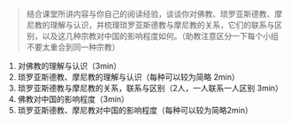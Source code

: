 > 结合课堂所讲内容与你自己的阅读经验，谈谈你对佛教、琐罗亚斯德教、摩尼教的理解与认识，并梳理琐罗亚斯德教与摩尼教的关系，它们的联系与区别，以及这几种宗教对中国的影响程度如何。（助教注意区分一下每个小组不要太重合到同一种宗教）

1. 对佛教的理解与认识（3min）
2. 琐罗亚斯德教、摩尼教的理解与认识（每种可以较为简略 2min）
3. 琐罗亚斯德教与摩尼教的关系，联系与区别（2人，一人联系一人区别 3min）
4. 佛教对中国的影响程度（3min）
5. 琐罗亚斯德教、摩尼教对中国的影响程度（每种可以较为简略2min）



